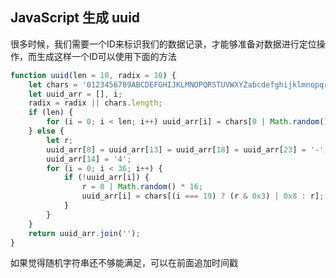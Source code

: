
## JavaScript 生成 uuid

很多时候，我们需要一个ID来标识我们的数据记录，才能够准备对数据进行定位操作，而生成这样一个ID可以使用下面的方法

```javascript
function uuid(len = 10, radix = 10) {
    let chars = '0123456789ABCDEFGHIJKLMNOPQRSTUVWXYZabcdefghijklmnopqrstuvwxyz'.split('');
    let uuid_arr = [], i;
    radix = radix || chars.length;
    if (len) {
        for (i = 0; i < len; i++) uuid_arr[i] = chars[0 | Math.random() * radix];
    } else {
        let r;
        uuid_arr[8] = uuid_arr[13] = uuid_arr[18] = uuid_arr[23] = '-';
        uuid_arr[14] = '4';
        for (i = 0; i < 36; i++) {
            if (!uuid_arr[i]) {
                r = 0 | Math.random() * 16;
                uuid_arr[i] = chars[(i === 19) ? (r & 0x3) | 0x8 : r];
            }
        }
    }
    return uuid_arr.join('');
}
```

如果觉得随机字符串还不够能满足，可以在前面追加时间戳